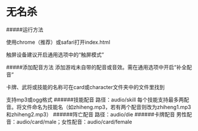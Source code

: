 # 无名杀

#####运行方法

使用chrome（推荐）或safari打开index.html

触屏设备建议开启通用选项中的“触屏模式”

#####添加配音方法
添加游戏未自带的配音或音效。需在通用选项中开启“补全配音”

卡牌、武将或技能的名称可在card或character文件夹中的文件里找到

支持mp3或ogg格式
######技能配音
路径：audio/skill
每个技能支持最多两配音。将文件命名为技能名（如zhiheng.mp3，若有两个配音则改为zhiheng1.mp3和zhiheng2.mp3）
######阵亡配音
路径：audio/die
######卡牌配音
男性配音：audio/card/male；女性配音：audio/card/female
